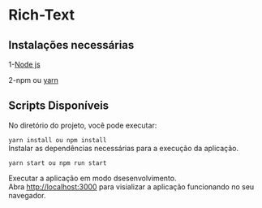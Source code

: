 # Rich-Text

## Instalações necessárias

1-[Node js](https://nodejs.org/en/)

2-npm ou [yarn](https://yarnpkg.com/getting-started/install)

## Scripts Disponíveis

No diretório do projeto, você pode executar:


`yarn install ou npm install`\
Instalar as dependências necessárias para a execução da aplicação.

`yarn start ou npm run start `

Executar a aplicação em modo dsesenvolvimento.\
Abra [http://localhost:3000](http://localhost:3000) para visializar a aplicação funcionando no seu navegador.


